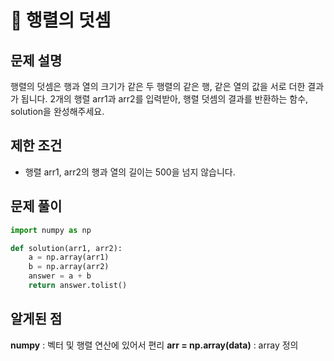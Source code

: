# 📗 행렬의 덧셈

## 문제 설명

행렬의 덧셈은 행과 열의 크기가 같은 두 행렬의 같은 행, 같은 열의 값을 서로 더한 결과가 됩니다. 2개의 행렬 arr1과 arr2를 입력받아, 행렬 덧셈의 결과를 반환하는 함수, solution을 완성해주세요.

## 제한 조건

- 행렬 arr1, arr2의 행과 열의 길이는 500을 넘지 않습니다.

## 문제 풀이

```python
import numpy as np

def solution(arr1, arr2):
    a = np.array(arr1)
    b = np.array(arr2)
    answer = a + b
    return answer.tolist()
```

## 알게된 점

**numpy** : 벡터 및 행렬 연산에 있어서 편리
**arr = np.array(data)** : array 정의
